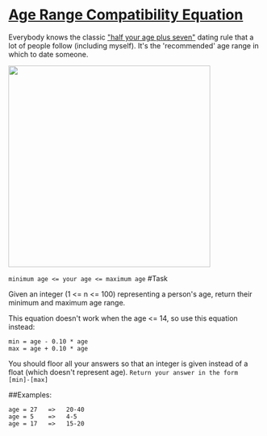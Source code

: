# [Age Range Compatibility Equation](https://www.codewars.com/kata/age-range-compatibility-equation "5803956ddb07c5c74200144e")

Everybody knows the classic ["half your age plus seven"](https://en.wikipedia.org/wiki/Age_disparity_in_sexual_relationships#The_.22half-your-age-plus-seven.22_rule) dating rule that a lot of people follow (including myself). It's the 'recommended' age range in which to date someone. 

<img src="http://weknowmemes.com/wp-content/uploads/2014/08/age-range-compatibility-equation.jpg" style="width: 400px;"/>

```minimum age <= your age <= maximum age```
#Task

Given an integer (1 <= n <= 100) representing a person's age, return their minimum and maximum age range.

This equation doesn't work when the age <= 14, so use this equation instead:
```
min = age - 0.10 * age
max = age + 0.10 * age
```
You should floor all your answers so that an integer is given instead of a float (which doesn't represent age). ```Return your answer in the form [min]-[max]```

##Examples:

```
age = 27   =>   20-40
age = 5    =>   4-5
age = 17   =>   15-20
```
